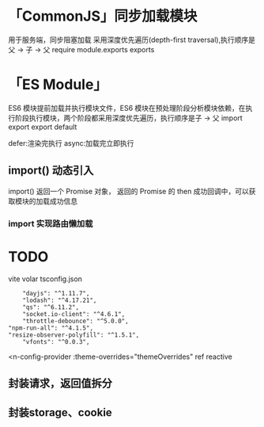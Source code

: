 # 「CommonJS」同步加载模块
用于服务端，同步阻塞加载
采用深度优先遍历(depth-first traversal),执行顺序是父 -> 子 -> 父
require
module.exports
exports
# 「ES Module」
ES6 模块提前加载并执行模块文件，ES6 模块在预处理阶段分析模块依赖，在执行阶段执行模块，两个阶段都采用深度优先遍历，执行顺序是子 -> 父
import
export
export default
<script type="module" defer>
  console.log(this) //undefined
</script>
defer:渲染完执行
async:加载完立即执行
## import() 动态引入
import() 返回一个 Promise 对象， 返回的 Promise 的 then 成功回调中，可以获取模块的加载成功信息
<script type="module">
    const result  = import('./b')
    result.then(res=>{
        console.log(res)
    })
</script>

### import 实现路由懒加载
<script type="module">
[
   {
        path: 'home',
        name: '首页',
        component: ()=> import('./home') ,
   },
]
</script>

# TODO
vite
volar
tsconfig.json

		"dayjs": "^1.11.7",
		"lodash": "^4.17.21",
		"qs": "^6.11.2",
		"socket.io-client": "^4.6.1",
		"throttle-debounce": "^5.0.0",
    "npm-run-all": "^4.1.5",
    "resize-observer-polyfill": "^1.5.1",
		"vfonts": "^0.0.3",

<n-config-provider
		:theme-overrides="themeOverrides"
ref reactive

## 封装请求，返回值拆分
## 封装storage、cookie